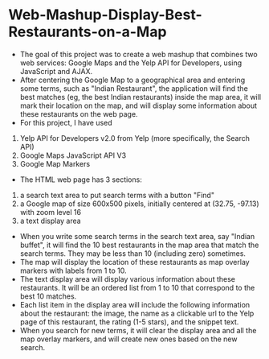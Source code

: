 # Web-Mashup-Display-Best-Restaurants-on-a-Map

- The goal of this project was to create a web mashup that combines two web services: Google Maps and the Yelp API for Developers, using JavaScript and AJAX. 
- After centering the Google Map to a geographical area and entering some terms, such as "Indian Restaurant", the application will find the best matches (eg, the best Indian restaurants) inside the map area, it will mark their location on the map, and will display some information about these restaurants on the web page.
- For this project, I have used 
1. Yelp API for Developers v2.0 from Yelp (more specifically, the Search API)
2. Google Maps JavaScript API V3
3. Google Map Markers
- The HTML web page has 3 sections:
1. a search text area to put search terms with a button "Find"
2. a Google map of size 600x500 pixels, initially centered at (32.75, -97.13) with zoom level 16
3. a text display area
- When you write some search terms in the search text area, say "Indian buffet", it will find the 10 best restaurants in the map area that match the search terms. They may be less than 10 (including zero) sometimes.
- The map will display the location of these restaurants as map overlay markers with labels from 1 to 10.
- The text display area will display various information about these restaurants. It will be an ordered list from 1 to 10 that correspond to the best 10 matches.
- Each list item in the display area will include the following information about the restaurant: the image, the name as a clickable url to the Yelp page of this restaurant, the rating (1-5 stars), and the snippet text.
- When you search for new terms, it will clear the display area and all the map overlay markers, and will create new ones based on the new search.
